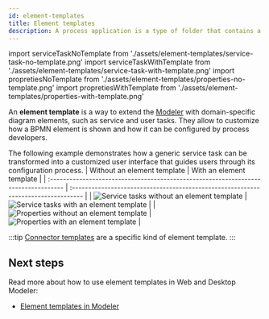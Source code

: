 ```yaml
---
id: element-templates
title: Element templates
description: A process application is a type of folder that contains a set of related files you can work on and deploy as a single bundle.
---
```


import serviceTaskNoTemplate from './assets/element-templates/service-task-no-template.png'
import serviceTaskWithTemplate from './assets/element-templates/service-task-with-template.png'
import propretiesNoTemplate from './assets/element-templates/properties-no-template.png'
import propretiesWithTemplate from './assets/element-templates/properties-with-template.png'

An **element template** is a way to extend the [Modeler](../modeler/about-modeler.md) with domain-specific diagram elements, such as service and user tasks. They allow to customize how a BPMN element is shown and how it can be configured by process developers.

The following example demonstrates how a generic service task can be transformed into a customized user interface that guides users through its configuration process.
| Without an element template | With an element template |
| :---------------------------------------------------------------------------------- | :--------------------------------------------------------------------------------- |
| <img src={serviceTaskNoTemplate} alt="Service tasks without an element template" /> | <img src={serviceTaskWithTemplate} alt="Service tasks with an element template" /> |
| <img src={propretiesNoTemplate} alt="Properties without an element template" /> | <img src={propretiesWithTemplate} alt="Properties with an element template" /> |

:::tip
[Connector templates](../connectors/custom-built-connectors/connector-templates.md) are a specific kind of element template.
:::

## Next steps

Read more about how to use element templates in Web and Desktop Modeler:

- [Element templates in Modeler](../modeler/element-templates/)
